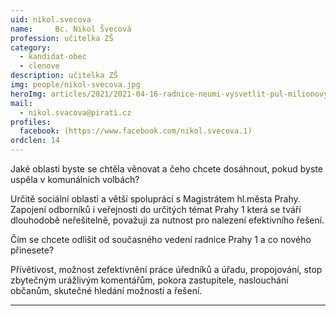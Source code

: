 ```yaml
---
uid: nikol.svecova
name:     Bc. Nikol Švecová
profession: učitelka ZŠ
category:
  - kandidat-obec
  - clenove
description: učitelka ZŠ
img: people/nikol-svecova.jpg
heroImg: articles/2021/2021-04-16-radnice-neumi-vysvetlit-pul-milionovy-pro-valentu.jpg
mail:
  - nikol.svacova@pirati.cz
profiles:
  facebook: (https://www.facebook.com/nikol.svecova.1)
ordclen: 14
---
```

Jaké oblasti byste se chtěla věnovat a čeho chcete dosáhnout, pokud byste uspěla v komunálních volbách?

Určitě sociální oblasti a větší spoluprácí s Magistrátem hl.města Prahy. Zapojení odborníků i veřejnosti do určitých témat Prahy 1 která se tváří dlouhodobě neřešitelně, považuji za nutnost pro nalezení efektivního řešení.

Čím se chcete odlišit od současného vedení radnice Prahy 1 a co nového přinesete?

Přívětivost, možnost zefektivnění práce úředníků a úřadu, propojování, stop zbytečným urážlivým komentářům, pokora zastupitele, naslouchání občanům, skutečné hledání možností a řešení.

---
